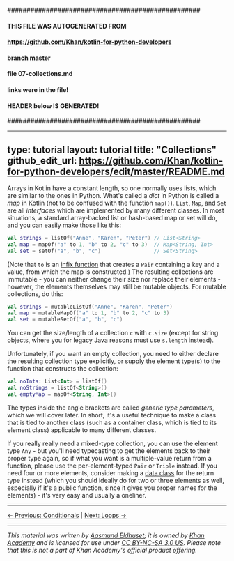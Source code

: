 ##################################################
#### THIS FILE WAS AUTOGENERATED FROM
#### https://github.com/Khan/kotlin-for-python-developers
#### branch master
#### file   07-collections.md
#### links were in the file! 
#### HEADER below IS GENERATED! 
##################################################

---
type: tutorial 
layout: tutorial 
title: "Collections"
github_edit_url: https://github.com/Khan/kotlin-for-python-developers/edit/master/README.md
---

Arrays in Kotlin have a constant length, so one normally uses lists, which are similar to the ones in Python. What's called a _dict_ in Python is called a _map_ in Kotlin (not to be confused with the function `map()`). `List`, `Map`, and `Set` are all _interfaces_ which are implemented by many different classes. In most situations, a standard array-backed list or hash-based map or set will do, and you can easily make those like this:

<div class="sample" markdown="1" theme="idea" data-highlight-only>

```kotlin
val strings = listOf("Anne", "Karen", "Peter") // List<String>
val map = mapOf("a" to 1, "b" to 2, "c" to 3)  // Map<String, Int>
val set = setOf("a", "b", "c")                 // Set<String>
```
</div>



(Note that `to` is an [infix function](classes.html#infix-functions) that creates a `Pair` containing a key and a value, from which the map is constructed.) The resulting collections are immutable - you can neither change their size nor replace their elements - however, the elements themselves may still be mutable objects. For mutable collections, do this:

<div class="sample" markdown="1" theme="idea" data-highlight-only>

```kotlin
val strings = mutableListOf("Anne", "Karen", "Peter")
val map = mutableMapOf("a" to 1, "b" to 2, "c" to 3)
val set = mutableSetOf("a", "b", "c")
```
</div>



You can get the size/length of a collection `c` with `c.size` (except for string objects, where you for legacy Java reasons must use `s.length` instead).

Unfortunately, if you want an empty collection, you need to either declare the resulting collection type explicitly, or supply the element type(s) to the function that constructs the collection:

<div class="sample" markdown="1" theme="idea" data-highlight-only>

```kotlin
val noInts: List<Int> = listOf()
val noStrings = listOf<String>()
val emptyMap = mapOf<String, Int>()
```
</div>



The types inside the angle brackets are called _generic type parameters_, which we will cover later. In short, it's a useful technique to make a class that is tied to another class (such as a container class, which is tied to its element class) applicable to many different classes.

If you really really need a mixed-type collection, you can use the element type `Any` - but you'll need typecasting to get the elements back to their proper type again, so if what you want is a multiple-value return from a function, please use the per-element-typed `Pair` or `Triple` instead. If you need four or more elements, consider making a [data class](classes.html#data-classes) for the return type instead (which you should ideally do for two or three elements as well, especially if it's a public function, since it gives you proper names for the elements) - it's very easy and usually a oneliner.




---

[← Previous: Conditionals](conditionals.html) | [Next: Loops →](loops.html)


---

_This material was written by [Aasmund Eldhuset](https://eldhuset.net/); it is owned by [Khan Academy](https://www.khanacademy.org/) and is licensed for use under [CC BY-NC-SA 3.0 US](https://creativecommons.org/licenses/by-nc-sa/3.0/us/). Please note that this is not a part of Khan Academy's official product offering._